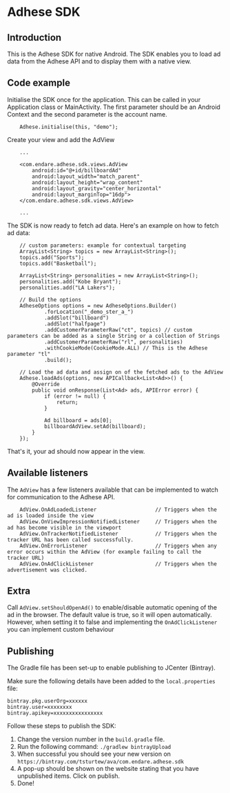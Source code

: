 # Adhese SDK
## Introduction
This is the Adhese SDK for native Android. The SDK enables you to load ad data from the Adhese API
and to display them with a native view.

## Code example
Initialise the SDK once for the application. This can be called in your Application class or MainActivity.
The first parameter should be an Android Context and the second parameter is the account name.

        Adhese.initialise(this, "demo");

Create your view and add the AdView

        ...

        <com.endare.adhese.sdk.views.AdView
            android:id="@+id/billboardAd"
            android:layout_width="match_parent"
            android:layout_height="wrap_content"
            android:layout_gravity="center_horizontal"
            android:layout_marginTop="16dp">
        </com.endare.adhese.sdk.views.AdView>

        ...

The SDK is now ready to fetch ad data. Here's an example on how to fetch ad data:

        // custom parameters: example for contextual targeting
        ArrayList<String> topics = new ArrayList<String>();
        topics.add("Sports");
        topics.add("Basketball");
        
        ArrayList<String> personalities = new ArrayList<String>();
        personalities.add("Kobe Bryant");
        personalities.add("LA Lakers");
        
        // Build the options
        AdheseOptions options = new AdheseOptions.Builder()
                .forLocation("_demo_ster_a_")
                .addSlot("billboard")
                .addSlot("halfpage")
                .addCustomerParameterRaw("ct", topics) // custom parameters can be added as a single String or a collection of Strings
                .addCustomerParameterRaw("rl", personalities)
                .withCookieMode(CookieMode.ALL) // This is the Adhese parameter "tl"
                .build();

        // Load the ad data and assign on of the fetched ads to the AdView    
        Adhese.loadAds(options, new APICallback<List<Ad>>() {
            @Override
            public void onResponse(List<Ad> ads, APIError error) {
                if (error != null) {
                    return;
                }

                Ad billboard = ads[0];
                billboardAdView.setAd(billboard);
            }
        });

That's it, your ad should now appear in the view.

## Available listeners
The `AdView` has a few listeners available that can be implemented to watch for communication to the Adhese API.

        AdView.OnAdLoadedListener                   // Triggers when the ad is loaded inside the view
        AdView.OnViewImpressionNotifiedListener     // Triggers when the ad has become visible in the viewport
        AdView.OnTrackerNotifiedListener            // Triggers when the tracker URL has been called successfully.
        AdView.OnErrorListener                      // Triggers when any error occurs within the AdView (for example failing to call the tracker URL)
        AdView.OnAdClickListener                    // Triggers when the advertisement was clicked.

## Extra

Call `AdView.setShouldOpenAd()` to enable/disable automatic opening of the ad in the browser. The default value is true, so it will open automatically.
However, when setting it to false and implementing the `OnAdClickListener` you can implement custom behaviour

## Publishing
The Gradle file has been set-up to enable publishing to JCenter (Bintray).

Make sure the following details have been added to the `local.properties` file:

    bintray.pkg.userOrg=xxxxxx
    bintray.user=xxxxxxxx
    bintray.apikey=xxxxxxxxxxxxxxxx

Follow these steps to publish the SDK:

1. Change the version number in the `build.gradle` file.
2. Run the following command: `./gradlew bintrayUpload`
3. When successful you should see your new version on `https://bintray.com/tsturtew/ava/com.endare.adhese.sdk`
4. A pop-up should be shown on the website stating that you have unpublished items. Click on publish.
5. Done!
